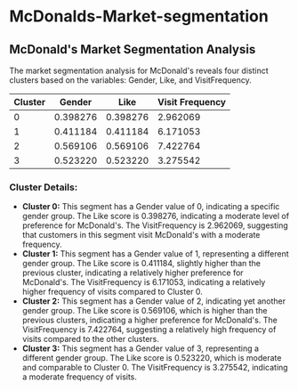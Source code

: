 # McDonalds-Market-segmentation
<h2>McDonald's Market Segmentation Analysis</h2>

<p>The market segmentation analysis for McDonald's reveals four distinct clusters based on the variables: Gender, Like, and VisitFrequency.</p>

<table>
  <thead>
    <tr>
      <th>Cluster</th>
      <th>Gender</th>
      <th>Like</th>
      <th>Visit Frequency</th>
    </tr>
  </thead>
  <tbody>
    <tr>
      <td>0</td>
      <td>0.398276</td>
      <td>0.398276</td>
      <td>2.962069</td>
    </tr>
    <tr>
      <td>1</td>
      <td>0.411184</td>
      <td>0.411184</td>
      <td>6.171053</td>
    </tr>
    <tr>
      <td>2</td>
      <td>0.569106</td>
      <td>0.569106</td>
      <td>7.422764</td>
    </tr>
    <tr>
      <td>3</td>
      <td>0.523220</td>
      <td>0.523220</td>
      <td>3.275542</td>
    </tr>
  </tbody>
</table>


<h3>Cluster Details:</h3>

  <ul>
    <li><strong>Cluster 0:</strong> This segment has a Gender value of 0, indicating a specific gender group. The Like score is 0.398276, indicating a moderate level of preference for McDonald's. The VisitFrequency is 2.962069, suggesting that customers in this segment visit McDonald's with a moderate frequency.</li>
    <li><strong>Cluster 1:</strong> This segment has a Gender value of 1, representing a different gender group. The Like score is 0.411184, slightly higher than the previous cluster, indicating a relatively higher preference for McDonald's. The VisitFrequency is 6.171053, indicating a relatively higher frequency of visits compared to Cluster 0.</li>
    <li><strong>Cluster 2:</strong> This segment has a Gender value of 2, indicating yet another gender group. The Like score is 0.569106, which is higher than the previous clusters, indicating a higher preference for McDonald's. The VisitFrequency is 7.422764, suggesting a relatively high frequency of visits compared to the other clusters.</li>
    <li><strong>Cluster 3:</strong> This segment has a Gender value of 3, representing a different gender group. The Like score is 0.523220, which is moderate and comparable to Cluster 0. The VisitFrequency is 3.275542, indicating a moderate frequency of visits.</li>
  </ul>



